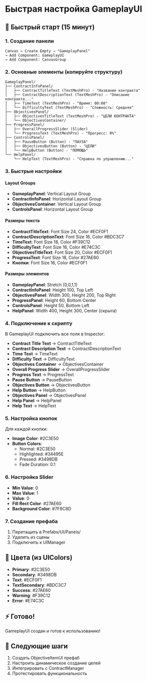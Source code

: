 # Быстрая настройка GameplayUI

## 🚀 Быстрый старт (15 минут)

### 1. Создание панели
```
Canvas → Create Empty → "GameplayPanel"
→ Add Component: GameplayUI
→ Add Component: CanvasGroup
```

### 2. Основные элементы (копируйте структуру)
```
GameplayPanel/
├── ContractInfoPanel/
│   ├── ContractTitleText (TextMeshPro) - "Название контракта"
│   ├── ContractDescriptionText (TextMeshPro) - "Описание контракта..."
│   ├── TimeText (TextMeshPro) - "Время: 00:00"
│   └── DifficultyText (TextMeshPro) - "Сложность: Средняя"
├── ObjectivesPanel/
│   ├── ObjectivesTitleText (TextMeshPro) - "ЦЕЛИ КОНТРАКТА"
│   └── ObjectivesContainer/
├── ProgressPanel/
│   ├── OverallProgressSlider (Slider)
│   └── ProgressText (TextMeshPro) - "Прогресс: 0%"
├── ControlsPanel/
│   ├── PauseButton (Button) - "ПАУЗА"
│   ├── ObjectivesButton (Button) - "ЦЕЛИ"
│   └── HelpButton (Button) - "ПОМОЩЬ"
└── HelpPanel/
    └── HelpText (TextMeshPro) - "Справка по управлению..."
```

### 3. Быстрые настройки

#### Layout Groups
- **GameplayPanel**: Vertical Layout Group
- **ContractInfoPanel**: Horizontal Layout Group
- **ObjectivesContainer**: Vertical Layout Group
- **ControlsPanel**: Horizontal Layout Group

#### Размеры текста
- **ContractTitleText**: Font Size 24, Color #ECF0F1
- **ContractDescriptionText**: Font Size 16, Color #BDC3C7
- **TimeText**: Font Size 18, Color #F39C12
- **DifficultyText**: Font Size 16, Color #E74C3C
- **ObjectivesTitleText**: Font Size 20, Color #ECF0F1
- **ProgressText**: Font Size 18, Color #27AE60
- **Кнопки**: Font Size 16, Color #ECF0F1

#### Размеры элементов
- **GameplayPanel**: Stretch (0,0,1,1)
- **ContractInfoPanel**: Height 100, Top Left
- **ObjectivesPanel**: Width 300, Height 200, Top Right
- **ProgressPanel**: Height 60, Bottom Center
- **ControlsPanel**: Height 50, Bottom Left
- **HelpPanel**: Width 400, Height 300, Center (скрыта)

### 4. Подключение к скрипту
В GameplayUI подключить все поля в Inspector:
- **Contract Title Text** → ContractTitleText
- **Contract Description Text** → ContractDescriptionText
- **Time Text** → TimeText
- **Difficulty Text** → DifficultyText
- **Objectives Container** → ObjectivesContainer
- **Overall Progress Slider** → OverallProgressSlider
- **Progress Text** → ProgressText
- **Pause Button** → PauseButton
- **Objectives Button** → ObjectivesButton
- **Help Button** → HelpButton
- **Objectives Panel** → ObjectivesPanel
- **Help Panel** → HelpPanel
- **Help Text** → HelpText

### 5. Настройка кнопок
Для каждой кнопки:
- **Image Color**: #2C3E50
- **Button Colors**:
  - Normal: #2C3E50
  - Highlighted: #34495E
  - Pressed: #3498DB
  - Fade Duration: 0.1

### 6. Настройка Slider
- **Min Value**: 0
- **Max Value**: 1
- **Value**: 0
- **Fill Rect Color**: #27AE60
- **Background Color**: #7F8C8D

### 7. Создание префаба
1. Перетащить в Prefabs/UI/Panels/
2. Удалить из сцены
3. Подключить к UIManager

## 🎨 Цвета (из UIColors)
- **Primary**: #2C3E50
- **Secondary**: #3498DB
- **Text**: #ECF0F1
- **TextSecondary**: #BDC3C7
- **Success**: #27AE60
- **Warning**: #F39C12
- **Error**: #E74C3C

## ⚡ Готово!
GameplayUI создан и готов к использованию!

## 🔧 Следующие шаги
1. Создать ObjectiveItemUI префаб
2. Настроить динамическое создание целей
3. Интегрировать с ContractManager
4. Протестировать функциональность

